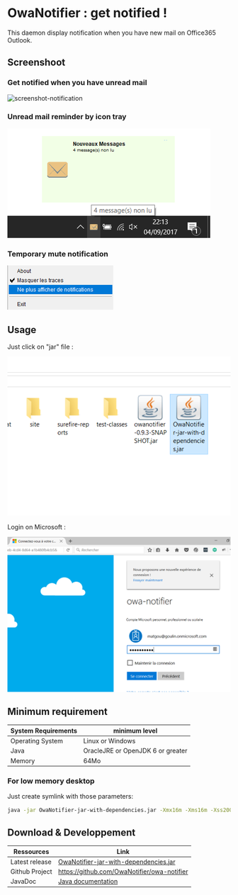# OwaNotifier : get notified !

This daemon display notification when you have new mail on Office365 Outlook.

## Screenshoot

### Get notified when you have unread mail
![screenshot-notification](https://raw.githubusercontent.com/matgou/owa-notifier/master/documentation/screenshot-swing-notification.png "Screenshot Using Swing Notification")

### Unread mail reminder by icon tray

![screenshot-traynotification](https://raw.githubusercontent.com/owanotifier/owanotifier.github.io/master/images/TrayNotification.png "Screenshot Tray")

### Temporary mute notification

![screenshot-menu](https://raw.githubusercontent.com/owanotifier/owanotifier.github.io/master/images/trayMenu.png "Screenshot Menu")

## Usage

Just click on "jar" file :

![screenshot-click](https://raw.githubusercontent.com/owanotifier/owanotifier.github.io/master/images/OwaNotifier-jar-click.png "Screenshot Lauching")

Login on Microsoft :

![screenshot-login](https://raw.githubusercontent.com/owanotifier/owanotifier.github.io/master/images/login.microsoft.com.png "Screenshot Login")

## Minimum requirement

| System Requirements | minimum level |
|---|---|
| Operating System  | Linux or Windows |
| Java | OracleJRE or OpenJDK 6 or greater  |
| Memory | 64Mo |

### For low memory desktop

Just create symlink with those parameters:
```bash
java -jar OwaNotifier-jar-with-dependencies.jar -Xmx16m -Xms16m -Xss200k
```

## Download & Developpement

|Ressources|Link|
|---|---|
| Latest release | [OwaNotifier-jar-with-dependencies.jar](https://github.com/OwaNotifier/owa-notifier/releases/latest) |
| Github Project | https://github.com/OwaNotifier/owa-notifier |
| JavaDoc | [Java documentation](https://owanotifier.github.io/docs/apidocs/) |
